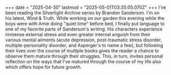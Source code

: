 +++
date = "2025-04-30"
lastmod = "2025-05-01T03:35:05.070Z"
+++
I've been reading the Silverlight Archive series by Brandon Sanderson. I'm on his latest, Wind & Truth. While working on our garden this evening while the boys were with Amie doing "quiet time" before bed, I finally put language to one of my favorite parts of Sanderson's writing. His characters experience immense external stress and even greater internal anguish from their various mental ailments (acute depression, post-traumatic stress disorder, multiple-personality disorder, and Asperger's to name a few), but following their lives over the course of multiple books gives the reader a chance to observe them mature through their struggles. This, in turn, invites personal reflection on the ways that I've matured through the course of my life also which offers hope for future growth.